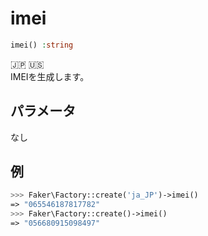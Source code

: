 # imei
```php
imei() :string
```
:jp: :us:  
IMEIを生成します。

## パラメータ
なし

## 例
```php
>>> Faker\Factory::create('ja_JP')->imei()
=> "065546187817782"
>>> Faker\Factory::create()->imei()
=> "056680915098497"
```
